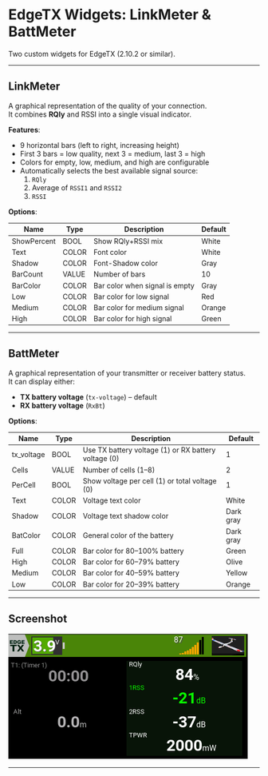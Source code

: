 # EdgeTX Widgets: LinkMeter & BattMeter

Two custom widgets for EdgeTX (2.10.2 or similar).

---

## LinkMeter

A graphical representation of the quality of your connection.  
It combines **RQly** and RSSI into a single visual indicator.

**Features**:
- 9 horizontal bars (left to right, increasing height)
- First 3 bars = low quality, next 3 = medium, last 3 = high
- Colors for empty, low, medium, and high are configurable
- Automatically selects the best available signal source:
  1. `RQly`
  2. Average of `RSSI1` and `RSSI2`
  3. `RSSI`

**Options**:

| Name        | Type  | Description                               | Default   |
|-------------|-------|-------------------------------------------|-----------|
| ShowPercent | BOOL  | Show RQly+RSSI mix                        | White      |
| Text        | COLOR | Font color                                | White      |
| Shadow      | COLOR | Font-Shadow color                         | Gray      |
| BarCount    | VALUE | Number of bars                            | 10        |
| BarColor    | COLOR | Bar color when signal is empty            | Gray      |
| Low         | COLOR | Bar color for low signal                  | Red       |
| Medium      | COLOR | Bar color for medium signal               | Orange    |
| High        | COLOR | Bar color for high signal                 | Green     |

---

## BattMeter

A graphical representation of your transmitter or receiver battery status.  
It can display either:

- **TX battery voltage** (`tx-voltage`) – default
- **RX battery voltage** (`RxBt`)

**Options**:

| Name       | Type   | Description                                                | Default   |
|------------|--------|------------------------------------------------------------|-----------|
| tx_voltage | BOOL   | Use TX battery voltage (1) or RX battery voltage (0)       | 1         |
| Cells      | VALUE  | Number of cells (1–8)                                      | 2         |
| PerCell    | BOOL   | Show voltage per cell (1) or total voltage (0)             | 1         |
| Text       | COLOR  | Voltage text color                                         | White     |
| Shadow     | COLOR  | Voltage text shadow color                                  | Dark gray |
| BatColor   | COLOR  | General color of the battery                               | Dark gray |
| Full       | COLOR  | Bar color for 80–100% battery                              | Green     |
| High       | COLOR  | Bar color for 60–79% battery                               | Olive     |
| Medium     | COLOR  | Bar color for 40–59% battery                               | Yellow    |
| Low        | COLOR  | Bar color for 20–39% battery                               | Orange    |

---

## Screenshot

![Screenshot](images/screenshot.png)

---
